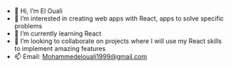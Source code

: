 - 👋 Hi, I’m El Ouali
- 👀 I’m interested in creating web apps with React, apps to solve specific problems
- 🌱 I’m currently learning React
- 💞️ I’m looking to collaborate on projects where I will use my React skills to implement amazing features
- 📫 Email: Mohammedelouali1999@gmail.com

<!---
Medelouali/Medelouali is a ✨ special ✨ repository because its `README.md` (this file) appears on your GitHub profile.
You can click the Preview link to take a look at your changes.
--->
